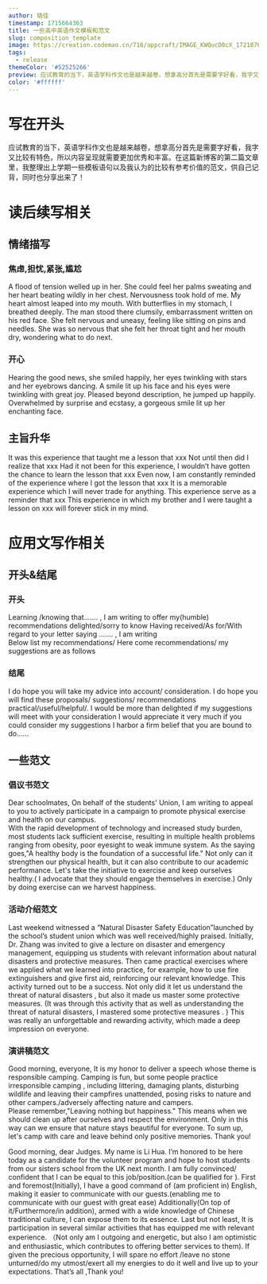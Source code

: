 ```yaml
---
author: 珞佳
timestamp: 1715664363
title: 一些高中英语作文模板和范文
slug: composition_template
image: https://creation.codemao.cn/716/appcraft/IMAGE_KWQucD0cX_1721876087958.jpg
tags:
  - release
themeColor: '#52525266'
preview: 应试教育的当下，英语学科作文也是越来越卷，想拿高分首先是需要字好看，我字又比较有特色，所以内容呈现就需要更加优秀和丰富。在这篇新博客的第二篇文章里，我整理出上学期一些模板语句以及我认为的比较有参考价值的范文，供自己记背，同时也分享出来了！A flood of tension welled up in her.The man stood there clumsily, embarrassment written on his red face.She felt nervous and uneasy, feeling like sitting on pins and needles.
color: '#ffffff'
---
```

# 写在开头
应试教育的当下，英语学科作文也是越来越卷，想拿高分首先是需要字好看，我字又比较有特色，所以内容呈现就需要更加优秀和丰富。在这篇新博客的第二篇文章里，我整理出上学期一些模板语句以及我认为的比较有参考价值的范文，供自己记背，同时也分享出来了！

# 读后续写相关
## 情绪描写
### 焦虑,担忧,紧张,尴尬
A flood of tension welled up in her. She could feel her palms sweating and her heart beating wildly in her chest.
Nervousness took hold of me. My heart almost leaped into my mouth.
With butterflies in my stomach, I breathed deeply.
The man stood there clumsily, embarrassment written on his red face.
She felt nervous and uneasy, feeling like sitting on pins and needles.
She was so nervous that she felt her throat tight and her mouth dry, wondering what to do next.

### 开心
Hearing the good news, she smiled happily, her eyes twinkling with stars and her eyebrows dancing.
A smile lit up his face and his eyes were twinkling with great joy.
Pleased beyond description, he jumped up happily.
Overwhelmed by surprise and ecstasy, a gorgeous smile lit up her enchanting face.

## 主旨升华
It was this experience that taught me a lesson that xxx
Not until then did I realize that xxx
Had it not been for this experience, I wouldn’t have gotten the chance to learn the lesson that xxx
Even now, I am constantly reminded of the experience where I got the lesson that xxx
It is a memorable experience which I will never trade for anything.
This experience serve as a reminder that xxx
This experience in which my brother and I were taught a lesson on xxx will forever stick in my mind.

# 应用文写作相关
## 开头&结尾
### 开头
Learning /knowing that……. , I am writing to offer my(humble) recommendations 
delighted/sorry to know
Having received/As for/With regard to your letter saying ……. , I am writing  
Below list my recommendations/ Here come recommendations/ my suggestions are as follows

### 结尾
I do hope you will take my advice into account/ consideration.
I do hope you will find these proposals/ suggestions/ recommendations practical/useful/helpful/.
I would be more than delighted if my suggestions will meet with your consideration
I would appreciate it very much if you could consider my suggestions
I harbor a firm belief that you are bound to do……


## 一些范文
### 倡议书范文
Dear schoolmates, 
On behalf of the students' Union, I am writing to appeal to you to actively participate in a campaign to promote physical exercise and health on our campus.  
With the rapid development of technology and increased study burden, most students lack sufficient exercise, resulting in multiple health problems ranging from obesity, poor eyesight to weak immune system. As the saying goes,"A healthy body is the foundation of a successful life." Not only can it strengthen our physical health, but it can also contribute to our academic performance.
Let's take the initiative to exercise and keep ourselves healthy.(  I advocate that they should engage themselves in exercise.) Only by doing exercise can we harvest happiness.

### 活动介绍范文
Last weekend witnessed a “Natural Disaster Safety Education”launched by the school’s student union which was well received/highly praised.
Initially, Dr. Zhang was invited to give a lecture on disaster and emergency management, equipping us students with relevant information about natural disasters and protective measures. Then came practical exercises where we applied what we learned into practice, for example, how to use fire extinguishers and give first aid, reinforcing our relevant knowledge. 
This activity turned out to be a success. Not only did it let us understand the threat of natural disasters , but also it made us master some protective measures. (It was through this activity that as well as understanding the threat of natural disasters, I mastered some protective measures . ) This was really an unforgettable and rewarding activity, which made a deep impression on everyone.             

### 演讲稿范文
Good morning, everyone, It is my honor to deliver a speech whose theme is responsible camping.
Camping is fun, but some people practice irresponsible camping , including littering,  damaging plants, disturbing wildlife and leaving their campfires unattended, posing risks to nature and other campers./adversely affecting nature and campers.   
Please remember,"Leaving nothing but happiness." This means when we should clean up after ourselves and respect the environment.  Only in this way can we ensure that nature stays beautiful for everyone. 
To sum up, let's camp with care and leave behind only positive memories. Thank you! 

Good morning, dear Judges. My name is Li Hua. 
I’m honored to be here today as a candidate for the volunteer program and hope to host students from our sisters school from the UK next month.
I am fully convinced/ confident that I can be equal to this job/position.(can be qualified for ). First and foremost(Initially), I have a good command of (am proficient in) English, making it easier to communicate with our guests.(enabling me to communicate with our guest with great ease) Additionally(On top of it/Furthermore/in addition), armed with a wide knowledge of Chinese traditional culture, I can expose them to its essence. Last but not least, It is participation in several similar activities that has equipped me with relevant experience. （Not only am I outgoing and energetic, but also I am optimistic and enthusiastic, which contributes to offering better services to them). 
If given the precious opportunity, I will spare no effort /leave no stone unturned/do my utmost/exert all my energies to do it well and live up to your expectations.
That’s all ,Thank you!

